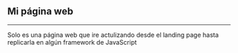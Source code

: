 ## Mi página web
---
Solo es una página web que ire actulizando desde el landing page hasta replicarla en algún framework de  JavaScript
